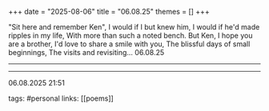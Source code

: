 +++
date = "2025-08-06"
title = "06.08.25"
themes = []
+++

"Sit here and remember Ken",
I would if I but knew him,
I would if he'd made ripples in my life,
With more than such a noted bench.
But Ken, I hope you are a brother,
I'd love to share a smile with you,
The blissful days of small beginnings,
The visits and revisiting...
06.08.25

---



---

06.08.2025 21:51

tags: #personal
links: [[poems]]
